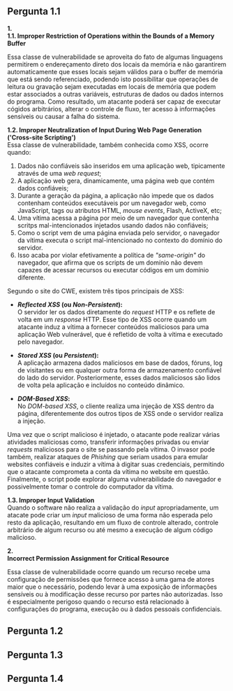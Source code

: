 ## Pergunta 1.1 ##

**1.**  
**1.1. Improper Restriction of Operations within the Bounds of a Memory Buffer**  

Essa classe de vulnerabilidade se aproveita do fato de algumas linguagens permitirem o endereçamento direto dos locais da memória e não garantirem automaticamente que esses locais sejam válidos para o buffer de memória que está sendo referenciado, podendo isto possibilitar que operações de leitura ou gravação sejam executadas em locais de memória que podem estar associados a outras variáveis, estruturas de dados ou dados internos do programa. Como resultado, um atacante poderá ser capaz de executar cógidos arbitrários, alterar o controle de fluxo, ter acesso à informações sensíveis ou causar a falha do sistema.

**1.2. Improper Neutralization of Input During Web Page Generation ('Cross-site Scripting')**  
Essa classe de vulnerabilidade, também conhecida como XSS, ocorre quando:

1. Dados não confiáveis são inseridos em uma aplicação web, tipicamente através de uma *web request*;
2. A aplicação web gera, dinamicamente, uma página web que contém dados confiáveis;
3. Durante a geração da página, a aplicação não impede que os dados contenham conteúdos executáveis por um navegador web, como JavaScript, tags ou atributos HTML, *mouse events*, Flash, ActiveX, etc;
4. Uma vítima acessa a página por meio de um navegador que contenha scritps mal-intencionados injetados usando dados não confiáveis;
5. Como o script vem de uma página enviada pelo servidor, o navegador da vítima executa o script mal-intencionado no contexto do domínio do servidor.
6. Isso acaba por violar efetivamente a política de *"same-origin"* do navegador, que afirma que os scripts de um domínio não devem capazes de acessar recursos ou executar códigos em um domínio diferente.


Segundo o site do CWE, existem três tipos principais de XSS:


* ***Reflected XSS* (ou *Non-Persistent*):**  
O servidor ler os dados diretamente do *request* HTTP e os reflete de volta em um *response* HTTP. Esse tipo de XSS ocorre quando um atacante induz a vítima a fornecer conteúdos maliciosos para uma aplicação Web vulnerável, que é refletido de volta à vítima e executado pelo navegador.

* ***Stored XSS* (ou *Persistent*):**  
A aplicação armazena dados maliciosos em base de dados, fóruns, log de visitantes ou em qualquer outra forma de armazenamento confiável do lado do servidor. Posteriormente, esses dados maliciosos são lidos de volta pela aplicação e incluídos no conteúdo dinâmico.


* ***DOM-Based XSS*:**  
No *DOM-based XSS*, o cliente realiza uma injeção de XSS dentro da página, diferentemente dos outros tipos de XSS onde o servidor realiza a injeção. 


Uma vez que o script malicioso é injetado, o atacante pode realizar várias atividades maliciosas como, transferir informações privadas ou enviar *requests* maliciosos para o site se passando pela vítima. O invasor pode também, realizar ataques de *Phishing* que seriam usados para emular websites confiáveis e induzir a vítima à digitar suas credenciais, permitindo que o atacante comprometa a conta da vítima no website em questão. Finalmente, o script pode explorar alguma vulnerabilidade do navegador e possivelmente tomar o controle do computador da vítima.  


**1.3. Improper Input Validation**  
Quando o software não realiza a validação do *input* apropriadamente, um atacate pode criar um *input* malicioso de uma forma não esperada pelo resto da aplicação, resultando em um fluxo de controle alterado, controle arbitrário de algum recurso ou até mesmo a execução de algum código malicioso.
&nbsp;


**2.**  
**Incorrect Permission Assignment for Critical Resource**  

Essa classe de vulnerabilidade ocorre quando um recurso recebe uma configuração de permissões que fornece acesso à uma gama de atores maior que o necessário, podendo levar à uma exposição de informações sensíveis ou à modificação desse recurso por partes não autorizadas. Isso é especialmente perigoso quando o recurso está relacionado à configurações do programa, execução ou à dados pessoais confidenciais.  

## Pergunta 1.2 ##  
## Pergunta 1.3 ##  
## Pergunta 1.4 ##  
